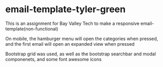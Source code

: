 # email-template-tyler-green

This is an assignment for Bay Valley Tech to make a responsive email-template(non-functional)

On mobile, the hamburger menu will open the categories when pressed, and the first email will open an expanded view when pressed

Bootstrap grid was used, as well as the bootstrap searchbar and modal componenets, and some font awesome icons
